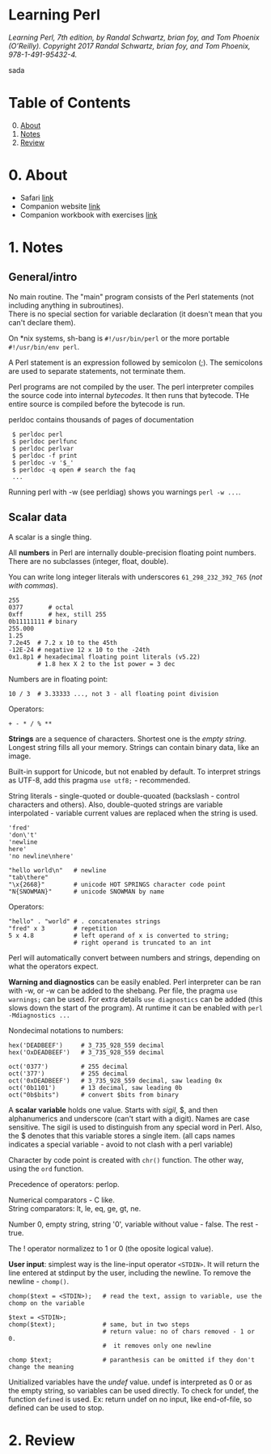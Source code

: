 # Learning Perl

*Learning Perl, 7th edition, by Randal Schwartz, brian foy, and Tom Phoenix (O’Reilly). Copyright 2017 Randal Schwartz, brian foy, and Tom Phoenix, 978-1-491-95432-4.*

sada

# Table of Contents

0. [About](#0-about)
1. [Notes](#1-notes)
2. [Review](#2-review)

# 0. About

 - Safari [link](https://learning.oreilly.com/library/view/learning-perl-7th/9781491954317/)
 - Companion website [link](https://www.learning-perl.com/)
 - Companion workbook with exercises [link](https://learning.oreilly.com/library/view/learning-perl-student/9781449328047/)

# 1. Notes

## General/intro

No main routine. The "main" program consists of the Perl statements (not including anything in subroutines).  
There is no special section for variable declaration (it doesn't mean that you can't declare them).

On \*nix systems, sh-bang is ```#!/usr/bin/perl``` or the more portable ```#!/usr/bin/env perl```.

A Perl statement is an expression followed by semicolon (;). The semicolons are used to separate statements, not terminate them.

Perl programs are not compiled by the user. The perl interpreter compiles the source code into internal *bytecodes*. It then runs that bytecode. THe entire source is compiled before the bytecode is run.

perldoc contains thousands of pages of documentation

```
 $ perldoc perl
 $ perldoc perlfunc
 $ perldoc perlvar
 $ perldoc -f print
 $ perldoc -v '$_'
 $ perldoc -q open # search the faq
 ...
```

Running perl with -w (see perldiag) shows you warnings ```perl -w ...```.

## Scalar data

A scalar is a single thing.

All **numbers** in Perl are internally double-precision floating point numbers. There are no subclasses (integer, float, double).  

You can write long integer literals with underscores ```61_298_232_392_765``` (*not with commas*).

```
255
0377       # octal
0xff       # hex, still 255
0b11111111 # binary
255.000
1.25
7.2e45  # 7.2 x 10 to the 45th
-12E-24 # negative 12 x 10 to the -24th
0x1.8p1 # hexadecimal floating point literals (v5.22)
	    # 1.8 hex X 2 to the 1st power = 3 dec
```

Numbers are in floating point:

```
10 / 3  # 3.33333 ..., not 3 - all floating point division
```

Operators: 

```
+ - * / % **
```

**Strings** are a sequence of characters. Shortest one is the *empty string*. Longest string fills all your memory. Strings can contain binary data, like an image.

Built-in support for Unicode, but not enabled by default. To interpret strings as UTF-8, add this pragma ```use utf8;``` - recommended.

String literals - single-quoted or double-quoated (backslash - control characters and others).
Also, double-quoted strings are variable interpolated - variable current values are replaced when the string is used.

```
'fred'
'don\'t'
'newline
here'
'no newline\nhere'

"hello world\n"   # newline
"tab\there"
"\x{2668}"        # unicode HOT SPRINGS character code point
"N{SNOWMAN}"      # unicode SNOWMAN by name

```

Operators:

```
"hello" . "world" # . concatenates strings
"fred" x 3        # repetition
5 x 4.8           # left operand of x is converted to string;
                  # right operand is truncated to an int
```

Perl will automatically convert between numbers and strings, depending on what the operators expect.

**Warning and diagnostics** can be easily enabled. Perl interpreter can be ran with -w, or -w can be added to the shebang. Per file, the pragma ```use warnings;``` can be used. For extra details ```use diagnostics``` can be added (this slows down the start of the program). At runtime it can be enabled with ```perl -Mdiagnostics ...```

Nondecimal notations to numbers:

```
hex('DEADBEEF')     # 3_735_928_559 decimal
hex('OxDEADBEEF')   # 3_735_928_559 decimal

oct('0377')         # 255 decimal
oct('377')          # 255 decimal
oct('0xDEADBEEF')   # 3_735_928_559 decimal, saw leading 0x
oct('0b1101')       # 13 decimal, saw leading 0b
oct("0b$bits")      # convert $bits from binary
```

A **scalar variable** holds one value. Starts with *sigil*, $, and then alphanumerics and underscore (can't start with a digit). Names are case sensitive. The sigil is used to distinguish from any special word in Perl. Also, the $ denotes that this variable stores a single item. (all caps names indicates a special variable - avoid to not clash with a perl variable)

Character by code point is created with ```chr()``` function. The other way, using the ```ord``` function.

Precedence of operators: perlop.

Numerical comparators - C like.  
String comparators: lt, le, eq, ge, gt, ne.

Number 0, empty string, string '0', variable without value - false. The rest - true.

The ! operator normalizez to 1 or 0 (the oposite logical value).

**User input**: simplest way is the line-input operator ```<STDIN>```. It will return the line entered at stdinput by the user, including the newline. To remove the newline - ```chomp()```. 

```
chomp($text = <STDIN>);   # read the text, assign to variable, use the chomp on the variable

$text = <STDIN>;
chomp($text);             # same, but in two steps
                          # return value: no of chars removed - 1 or 0.
                          #  it removes only one newline

chomp $text;              # paranthesis can be omitted if they don't change the meaning
```

Unitialized variables have the *undef* value. undef is interpreted as 0 or as the empty string, so variables can be used directly. To check for undef, the function ```defined``` is used. Ex: <STDIN> return undef on no input, like end-of-file, so defined can be used to stop. 


# 2. Review



